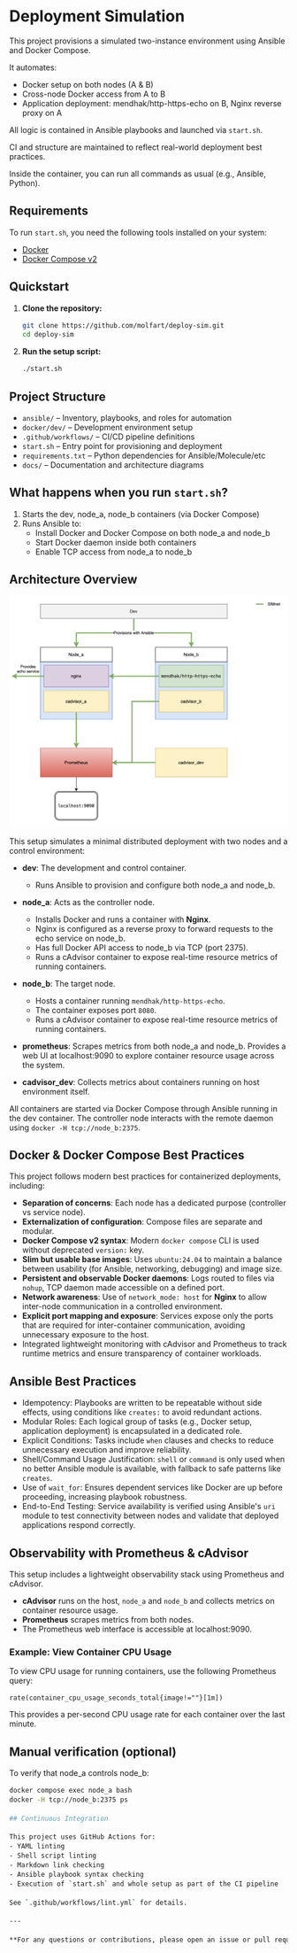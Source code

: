 # Deployment Simulation

This project provisions a simulated two-instance environment using Ansible and Docker Compose.

It automates:
- Docker setup on both nodes (A & B)
- Cross-node Docker access from A to B
- Application deployment: mendhak/http-https-echo on B, Nginx reverse proxy on A

All logic is contained in Ansible playbooks and launched via `start.sh`.

CI and structure are maintained to reflect real-world deployment best practices.

Inside the container, you can run all commands as usual (e.g., Ansible, Python).


## Requirements

To run `start.sh`, you need the following tools installed on your system:

- [Docker](https://docs.docker.com/get-docker/)
- [Docker Compose v2](https://docs.docker.com/compose/)


## Quickstart

1. **Clone the repository:**
   ```bash
   git clone https://github.com/molfart/deploy-sim.git
   cd deploy-sim
   ```

2. **Run the setup script:**
   ```bash
   ./start.sh
   ```

## Project Structure

- `ansible/` – Inventory, playbooks, and roles for automation
- `docker/dev/` – Development environment setup
- `.github/workflows/` – CI/CD pipeline definitions
- `start.sh` – Entry point for provisioning and deployment
- `requirements.txt` – Python dependencies for Ansible/Molecule/etc
- `docs/` – Documentation and architecture diagrams



## What happens when you run `start.sh`?

1. Starts the dev, node_a, node_b containers (via Docker Compose)
2. Runs Ansible to:
   - Install Docker and Docker Compose on both node_a and node_b
   - Start Docker daemon inside both containers
   - Enable TCP access from node_a to node_b

## Architecture Overview

![Architecture Diagram](docs/architecture.png)

This setup simulates a minimal distributed deployment with two nodes and a control environment:

- **dev**: The development and control container.
  - Runs Ansible to provision and configure both node_a and node_b.

- **node_a**: Acts as the controller node.
  - Installs Docker and runs a container with **Nginx**.
  - Nginx is configured as a reverse proxy to forward requests to the echo service on node_b.
  - Has full Docker API access to node_b via TCP (port 2375).
  - Runs a cAdvisor container to expose real-time resource metrics of running containers.

- **node_b**: The target node.
  - Hosts a container running `mendhak/http-https-echo`.
  - The container exposes port `8080`.
  - Runs a cAdvisor container to expose real-time resource metrics of running containers.

- **prometheus**: Scrapes metrics from both node_a and node_b. Provides a web UI at localhost:9090 to explore container resource usage across the system.

- **cadvisor_dev**: Collects metrics about containers running on host environment itself.

All containers are started via Docker Compose through Ansible running in the dev container. The controller node interacts with the remote daemon using `docker -H tcp://node_b:2375`.

## Docker & Docker Compose Best Practices

This project follows modern best practices for containerized deployments, including:

- **Separation of concerns**:
  Each node has a dedicated purpose (controller vs service node).
- **Externalization of configuration**:
  Compose files are separate and modular.
- **Docker Compose v2 syntax**:
  Modern `docker compose` CLI is used without deprecated `version:` key.
- **Slim but usable base images**:
  Uses `ubuntu:24.04` to maintain a balance between usability (for Ansible, networking, debugging) and image size.
- **Persistent and observable Docker daemons**:
  Logs routed to files via `nohup`, TCP daemon made accessible on a defined port.
- **Network awareness**:
  Use of `network_mode: host` for **Nginx** to allow inter-node communication in a controlled environment.
- **Explicit port mapping and exposure**:
  Services expose only the ports that are required for inter-container communication, avoiding unnecessary exposure to the host.
- Integrated lightweight monitoring with cAdvisor and Prometheus to track runtime metrics and ensure transparency of container workloads.

## Ansible Best Practices

- Idempotency: Playbooks are written to be repeatable without side effects, using conditions like `creates:` to avoid redundant actions.
- Modular Roles: Each logical group of tasks (e.g., Docker setup, application deployment) is encapsulated in a dedicated role.
- Explicit Conditions: Tasks include `when` clauses and checks to reduce unnecessary execution and improve reliability.
- Shell/Command Usage Justification: `shell` or `command` is only used when no better Ansible module is available, with fallback to safe patterns like `creates`.
- Use of `wait_for`: Ensures dependent services like Docker are up before proceeding, increasing playbook robustness.
- End-to-End Testing: Service availability is verified using Ansible's `uri` module to test connectivity between nodes and validate that deployed applications respond correctly.

## Observability with Prometheus & cAdvisor

This setup includes a lightweight observability stack using Prometheus and cAdvisor.

- **cAdvisor** runs on the host, `node_a` and `node_b` and collects metrics on container resource usage.
- **Prometheus** scrapes metrics from both nodes.
- The Prometheus web interface is accessible at localhost:9090.

### Example: View Container CPU Usage

To view CPU usage for running containers, use the following Prometheus query:

```
rate(container_cpu_usage_seconds_total{image!=""}[1m])
```

This provides a per-second CPU usage rate for each container over the last minute.

## Manual verification (optional)

To verify that node_a controls node_b:

```bash
docker compose exec node_a bash
docker -H tcp://node_b:2375 ps

## Continuous Integration

This project uses GitHub Actions for:
- YAML linting
- Shell script linting
- Markdown link checking
- Ansible playbook syntax checking
- Execution of `start.sh` and whole setup as part of the CI pipeline

See `.github/workflows/lint.yml` for details.

---

**For any questions or contributions, please open an issue or pull request.**
